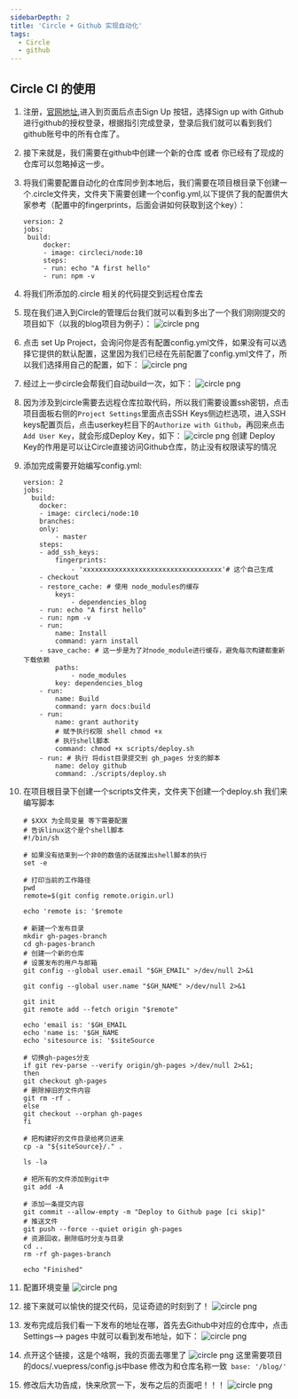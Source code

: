 ```yaml
---
sidebarDepth: 2
title: 'Circle + Github 实现自动化'
tags: 
  - Circle
  - github
---
```


## Circle CI 的使用

1. 注册，[官网地址](https://app.circleci.com),进入到页面后点击Sign Up 按钮，选择Sign up with Github 进行github的授权登录，根据指引完成登录，登录后我们就可以看到我们github账号中的所有仓库了。

2. 接下来就是，我们需要在github中创建一个新的仓库 或者 你已经有了现成的仓库可以忽略掉这一步。
   
3. 将我们需要配置自动化的仓库同步到本地后，我们需要在项目根目录下创建一个.circle文件夹，文件夹下需要创建一个config.yml,以下提供了我的配置供大家参考（配置中的fingerprints，后面会讲如何获取到这个key）：
   ```shell
   version: 2
   jobs:
    build:
        docker:
        - image: circleci/node:10
        steps:
        - run: echo "A first hello"
        - run: npm -v

   ```

4. 将我们所添加的.circle 相关的代码提交到远程仓库去
   
5. 现在我们进入到Circle的管理后台我们就可以看到多出了一个我们刚刚提交的项目如下（以我的blog项目为例子）：
   ![circle png](../../assets/cicd/circle01.jpg)
6. 点击 set Up Project，会询问你是否有配置config.yml文件，如果没有可以选择它提供的默认配置，这里因为我们已经在先前配置了config.yml文件了，所以我们选择用自己的配置，如下：
   ![circle png](../../assets/cicd/circle02.jpg)
7. 经过上一步circle会帮我们自动build一次，如下：
    ![circle png](../../assets/cicd/circle03.jpg)
8. 因为涉及到circle需要去远程仓库拉取代码，所以我们需要设置ssh密钥，点击项目面板右侧的`Project Settings`里面点击SSH Keys侧边栏选项，进入SSH keys配置页后，点击userkey栏目下的`Authorize with Github`，再回来点击 `Add User Key`，就会形成Deploy Key，如下：
   ![circle png](../../assets/cicd/circle04.jpg)
   创建 Deploy Key的作用是可以让Circle直接访问Github仓库，防止没有权限读写的情况
9.  添加完成需要开始编写config.yml:
    ```shell
    version: 2
    jobs:
      build:
        docker:
        - image: circleci/node:10
        branches:
        only:
            - master
        steps:
        - add_ssh_keys:
            fingerprints:
                - 'xxxxxxxxxxxxxxxxxxxxxxxxxxxxxxxxxxx'# 这个自己生成
        - checkout
        - restore_cache: # 使用 node_modules的缓存
            keys:
                - dependencies_blog
        - run: echo "A first hello"
        - run: npm -v
        - run:
            name: Install
            command: yarn install
        - save_cache: # 这一步是为了对node_module进行缓存，避免每次构建都重新下载依赖
            paths:
                - node_modules
            key: dependencies_blog
        - run:
            name: Build
            command: yarn docs:build
        - run:
            name: grant authority
            # 赋予执行权限 shell chmod +x
            # 执行shell脚本
            command: chmod +x scripts/deploy.sh
        - run: # 执行 将dist目录提交到 gh_pages 分支的脚本
            name: deloy github
            command: ./scripts/deploy.sh
    ```
10. 在项目根目录下创建一个scripts文件夹，文件夹下创建一个deploy.sh 我们来编写脚本
    ```shell
    # $XXX 为全局变量 等下需要配置
    # 告诉linux这个是个shell脚本
    #!/bin/sh

    # 如果没有结束到一个非0的数值的话就推出shell脚本的执行
    set -e

    # 打印当前的工作路径
    pwd
    remote=$(git config remote.origin.url)

    echo 'remote is: '$remote

    # 新建一个发布目录
    mkdir gh-pages-branch
    cd gh-pages-branch
    # 创建一个新的仓库
    # 设置发布的用户与邮箱
    git config --global user.email "$GH_EMAIL" >/dev/null 2>&1

    git config --global user.name "$GH_NAME" >/dev/null 2>&1

    git init
    git remote add --fetch origin "$remote"

    echo 'email is: '$GH_EMAIL
    echo 'name is: '$GH_NAME
    echo 'sitesource is: '$siteSource

    # 切换gh-pages分支
    if git rev-parse --verify origin/gh-pages >/dev/null 2>&1; 
    then
    git checkout gh-pages
    # 删除掉旧的文件内容
    git rm -rf .
    else
    git checkout --orphan gh-pages
    fi

    # 把构建好的文件目录给拷贝进来
    cp -a "${siteSource}/." .

    ls -la

    # 把所有的文件添加到git中
    git add -A

    # 添加一条提交内容
    git commit --allow-empty -m "Deploy to Github page [ci skip]"
    # 推送文件
    git push --force --quiet origin gh-pages
    # 资源回收，删除临时分支与目录
    cd ..
    rm -rf gh-pages-branch

    echo "Finished"
    ```
11. 配置环境变量
    ![circle png](../../assets/cicd/circle05.jpg)
12. 接下来就可以愉快的提交代码，见证奇迹的时刻到了！
    ![circle png](../../assets/cicd/circle06.jpg)
13. 发布完成后我们看一下发布的地址在哪，首先去Github中对应的仓库中，点击Settings——> pages 中就可以看到发布地址，如下：
    ![circle png](../../assets/cicd/circle07.jpg)
14. 点开这个链接，这是个啥啊，我的页面去哪里了
    ![circle png](../../assets/cicd/circle08.jpg)
    这里需要项目的docs/.vuepress/config.js中base 修改为和仓库名称一致` base: '/blog/'`
15. 修改后大功告成，快来欣赏一下，发布之后的页面吧！！！
    ![circle png](../../assets/cicd/circle09.jpg)


